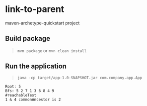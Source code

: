 # link-to-parent

maven-archetype-quickstart project

## Build package

> `mvn package` or `mvn clean install`

## Run the application

> `java -cp target/app-1.0-SNAPSHOT.jar com.company.app.App`

```
Root: 5
Bfs: 5 2 7 1 3 6 8 4 9 
#reachableTest
1 & 4 commonAncestor is 2
```
